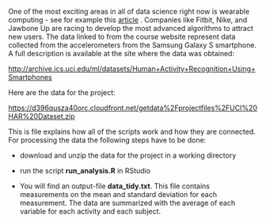 One of the most exciting areas in all of data science right now is
wearable computing - see for example this
[article](http://www.insideactivitytracking.com/data-science-activity-tracking-and-the-battle-for-the-worlds-top-sports-brand/)
. Companies like Fitbit, Nike, and Jawbone Up are racing to develop the
most advanced algorithms to attract new users. The data linked to from
the course website represent data collected from the accelerometers from
the Samsung Galaxy S smartphone. A full description is available at the
site where the data was obtained:

<http://archive.ics.uci.edu/ml/datasets/Human+Activity+Recognition+Using+Smartphones>

Here are the data for the project:

<https://d396qusza40orc.cloudfront.net/getdata%2Fprojectfiles%2FUCI%20HAR%20Dataset.zip>

This is file explains how all of the scripts work and how they are
connected. For processing the data the following steps have to be done:

-   download and unzip the data for the project in a working directory

-   run the script **run\_analysis.R** in RStudio

-   You will find an output-file **data\_tidy.txt**. This file contains
    measurements on the mean and standard deviation for
    each measurement. The data are summarized with the average of each
    variable for each activity and each subject.
